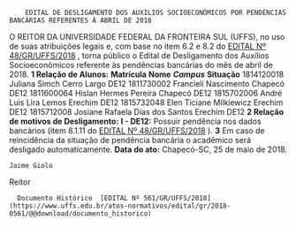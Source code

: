         EDITAL DE DESLIGAMENTO DOS AUXÍLIOS SOCIOECONÔMICOS POR PENDÊNCIAS BANCÁRIAS REFERENTES À ABRIL DE 2018  

 O REITOR DA UNIVERSIDADE FEDERAL DA FRONTEIRA SUL (UFFS), no uso de suas atribuições legais e, com base no item 6.2 e 8.2 do [EDITAL Nº 48/GR/UFFS/2018](https://www.uffs.edu.br/atos-normativos/edital/gr/2018-0048)  , torna público o Edital de Desligamento dos Auxílios Socioeconômicos referente às pendências bancárias do mês de abril de 2018.  **1 Relação de Alunos:**      **Matrícula**    **Nome**     ***Campus***    **Situação**      1814120018   Juliana Simch   Cerro Largo   DE12     1811730002   Francieli Nascimento   Chapecó   DE12     1811600064   Hislan Hermes Pereira   Chapecó   DE12     1815702006   André Luis Lira Lemos   Erechim   DE12     1815732048   Elen Ticiane Milkiewicz   Erechim   DE12     1815712008   Josiane Rafaela Dias dos Santos   Erechim   DE12      **2 Relação de motivos de Desligamento:**  **I - DE12:** Possuir pendência nos dados bancários (item 8.1.11 do [EDITAL Nº 48/GR/UFFS/2018](https://www.uffs.edu.br/atos-normativos/edital/gr/2018-0048)  ).   **3** Em caso de reincidência da situação de pendência bancária o acadêmico será desligado automaticamente.      **Data do ato:** Chapecó-SC, 25 de maio de 2018.   
 

    Jaime Giolo   
 Reitor 

      Documento Histórico  [EDITAL Nº 561/GR/UFFS/2018](https://www.uffs.edu.br/atos-normativos/edital/gr/2018-0561/@@download/documento_historico)     
      